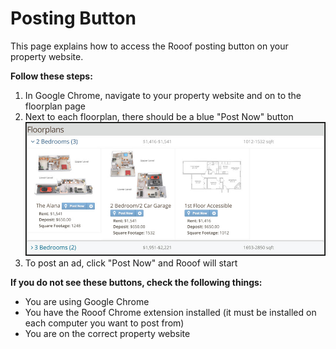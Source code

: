 # Posting Button
This page explains how to access the Rooof posting button on your property website.

**Follow these steps:**
1. In Google Chrome, navigate to your property website and on to the floorplan page
2. Next to each floorplan, there should be a blue "Post Now" button
![](button1.jpg)
3. To post an ad, click "Post Now" and Rooof will start


**If you do not see these buttons, check the following things:**
- You are using Google Chrome
- You have the Rooof Chrome extension installed (it must be installed on each computer you want to post from)
- You are on the correct property website
